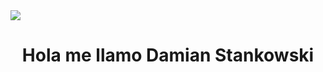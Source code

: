 <img src="https://media.giphy.com/media/gU25raLP4pUu4/giphy.gif" />
<h1 align="center">Hola me llamo Damian Stankowski</h1>



